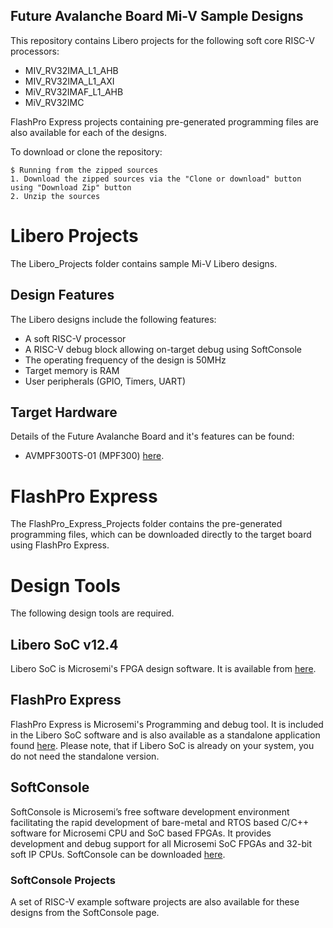 ## Future Avalanche Board Mi-V Sample Designs

This repository contains Libero projects for the following soft core RISC-V processors:
* MIV_RV32IMA_L1_AHB
* MIV_RV32IMA_L1_AXI
* MiV_RV32IMAF_L1_AHB
* MiV_RV32IMC

FlashPro Express projects containing pre-generated programming files are also available for each of the designs.

To download or clone the repository:

	

    $ Running from the zipped sources
    1. Download the zipped sources via the "Clone or download" button using "Download Zip" button
    2. Unzip the sources


# Libero Projects
The Libero_Projects folder contains sample Mi-V Libero designs.

## Design Features
The Libero designs include the following features:
* A soft RISC-V processor
* A RISC-V debug block allowing on-target debug using SoftConsole
* The operating frequency of the design is 50MHz
* Target memory is RAM
* User peripherals (GPIO, Timers, UART)

## Target Hardware
Details of the Future Avalanche Board and it's features can be found:
* AVMPF300TS-01 (MPF300) [here](https://www.microsemi.com/existing-parts/parts/139680).

# FlashPro Express
The FlashPro_Express_Projects folder contains the pre-generated programming files, which can be downloaded directly to the target board using FlashPro Express.

# Design Tools
The following design tools are required.

## Libero SoC v12.4
Libero SoC is Microsemi's FPGA design software.
It is available from [here](https://www.microsemi.com/products/fpga-soc/design-resources/design-software/libero-soc#downloads).

## FlashPro Express
FlashPro Express is Microsemi's Programming and debug tool. It is included in the Libero SoC software and is also
available as a standalone application found [here](http://www.microsemi.com/products/fpga-soc/design-resources/programming/flashpro#software). Please note, that if Libero SoC is already on your system, you do not need
the standalone version.

## SoftConsole
SoftConsole is Microsemi’s free software development environment facilitating the rapid development of bare-metal and RTOS based C/C++ software for Microsemi CPU and SoC based FPGAs. It provides development and debug support for all Microsemi SoC FPGAs and 32-bit soft IP CPUs. SoftConsole can be downloaded [here](https://www.microsemi.com/product-directory/design-tools/4879-softconsole).  

### SoftConsole Projects
A set of RISC-V example software projects are also available for these designs from the SoftConsole page.
